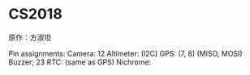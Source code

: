 # CS2018
原作：方淑坦

Pin assignments:
Camera: 12
Altimeter: (I2C)
GPS: (7, 8) (MISO, MOSI)
Buzzer; 23
RTC: (same as GPS)
Nichrome: 
